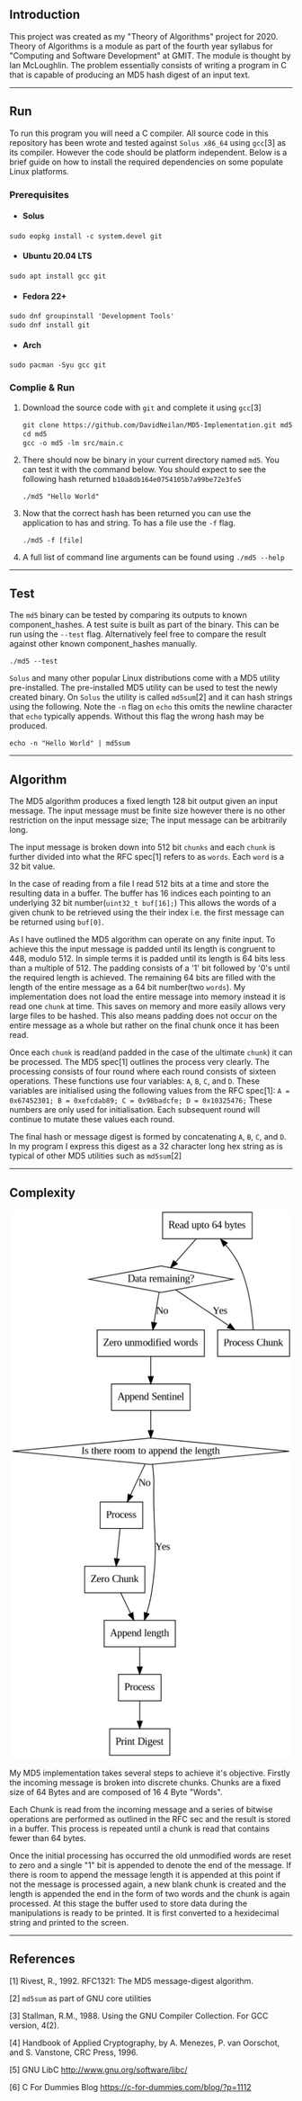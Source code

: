 ## Introduction
This project was created as my "Theory of Algorithms" project for 2020. Theory of Algorithms is a module as part of the 
fourth year syllabus for "Computing and Software Development" at GMIT. The module is thought by Ian McLoughlin. The
problem essentially consists of writing a program in C that is capable of producing an MD5 hash digest of an input text.

---

## Run
To run this program you will need a C compiler. All source code in this repository has been wrote and tested against
`Solus x86_64` using `gcc`[3] as its compiler. However the code should be platform independent. Below is a brief guide
on how to install the required dependencies on some populate Linux platforms.

### Prerequisites
* #### Solus
 ~~~
 sudo eopkg install -c system.devel git
 ~~~

* #### Ubuntu 20.04 LTS
 ~~~
 sudo apt install gcc git
 ~~~

* #### Fedora 22+
 ~~~
 sudo dnf groupinstall 'Development Tools'
 sudo dnf install git
 ~~~

* #### Arch
 ~~~
 sudo pacman -Syu gcc git
 ~~~

### Complie & Run
1) Download the source code with `git` and complete it using `gcc`[3]
   ~~~
   git clone https://github.com/DavidNeilan/MD5-Implementation.git md5
   cd md5
   gcc -o md5 -lm src/main.c 
   ~~~

2) There should now be binary in your current directory named `md5`. You can test it with the command below. You should
expect to see the following hash returned `b10a8db164e0754105b7a99be72e3fe5`
   ~~~
   ./md5 "Hello World"
   ~~~
   
3) Now that the correct hash has been returned you can use the application to has and string. To has a file use the `-f`
flag.
   ~~~
   ./md5 -f [file]
   ~~~
4) A full list of command line arguments can be found using `./md5 --help`

---

## Test
The `md5` binary can be tested by comparing its outputs to known component_hashes. A test suite is built as part of the binary.
This can be run using the `--test` flag. Alternatively feel free to compare the result against other known component_hashes
manually.
~~~
./md5 --test
~~~

`Solus` and many other popular Linux distributions  come with a MD5 utility pre-installed. The pre-installed MD5 utility
can be used to test the newly created binary. On `Solus` the utility is called `md5sum`[2] and it can hash strings using
the following. Note the `-n` flag on `echo` this omits the newline character that `echo` typically appends. Without
this flag the wrong hash may be produced.
~~~
echo -n "Hello World" | md5sum
~~~

---

## Algorithm
The MD5 algorithm produces a fixed length 128 bit output given an input message. The input message must be finite size
however there is no other restriction on the input message size; The input message can be arbitrarily long.

The input message is broken down into 512 bit `chunks` and each `chunk` is further divided into what the RFC spec[1]
refers to as `words`. Each `word` is a 32 bit value.

In the case of reading from a file I read 512 bits at a time and store the resulting data in a buffer. The buffer has 16
indices each pointing to an underlying 32 bit number(`uint32_t buf[16];`)  This allows the words of a given chunk to be
 retrieved using the their index i.e. the first message can be returned using `buf[0]`.

As I have outlined the MD5 algorithm can operate on any finite input. To achieve this the input message is padded until
its length is congruent to 448, modulo 512. In simple terms it is padded until its length is 64 bits less than a 
multiple of 512. The padding consists of a '1' bit followed by '0's until the required length is achieved. The remaining 
64 bits are filled with the length of the entire message as a 64 bit number(two `words`). My implementation does not 
load the entire message into memory instead it is read one `chunk` at time. This saves on memory and more easily allows 
very large files to be hashed. This also means padding does not occur on the entire message as a whole but rather on the
final chunk once it has been read.

Once each `chunk` is read(and padded in the case of the ultimate `chunk`) it can be processed. The MD5 spec[1] outlines 
the process very clearly. The processing consists of four round where each round consists of sixteen operations. These 
functions use four variables: `A`, `B`, `C`, and `D`. These variables are initialised using the following values from
the RFC spec[1]:
`A = 0x67452301; B = 0xefcdab89; C = 0x98badcfe; D = 0x10325476;` 
These numbers are only used for initialisation. Each subsequent round will continue to mutate these values each round.

The final hash or message digest is formed by concatenating `A`, `B`, `C`, and `D`. In my program I express this digest 
as a 32 character long hex string as is typical of other MD5 utilities such as `md5sum`[2]

---

## Complexity

![alt text]( process.png "MD5 process")

My MD5 implementation takes several steps to achieve it's objective. Firstly the incoming message is broken
into discrete chunks. Chunks are a fixed size of 64 Bytes and are composed of 16 4 Byte "Words". 

Each Chunk is read from the incoming message and a series of bitwise operations are performed as outlined in the RFC
sec and the result is stored in a buffer. This process is repeated until a chunk is read that contains fewer than 64 
bytes.

Once the initial processing has occurred the old unmodified words are reset to zero and a single "1" bit is appended to denote the end of the message. If there is room to append the message length it is appended at this point if not the message is processed again, a new blank chunk is created and the length is appended the end in the form of two words and the chunk is again processed.
At this stage the buffer used to store data during the manipulations is ready to be printed. It is first converted to a hexidecimal string and printed to the screen.


---

## References
[1] Rivest, R., 1992. RFC1321: The MD5 message-digest algorithm.

[2] `md5sum` as part of GNU core utilities

[3] Stallman, R.M., 1988. Using the GNU Compiler Collection. For GCC version, 4(2).

[4] Handbook of Applied Cryptography, by A. Menezes, P. van Oorschot, and S. Vanstone, CRC Press, 1996.

[5] GNU LibC http://www.gnu.org/software/libc/

[6] C For Dummies Blog https://c-for-dummies.com/blog/?p=1112